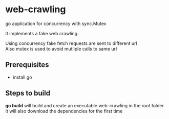 # web-crawling  

go application for concurrency with sync.Mutex

It implements a fake web crawling.

Using concurrency fake fetch requests are sent to different url  
Also mutex is used to avoid mutliple calls to same url

## Prerequisites

* install go

## Steps to build

**go build** will build and create an executable web-crawling in the root folder  
It will also download the dependencies for the first time
